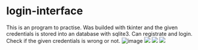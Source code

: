 # login-interface
This is an program to practise. Was builded with tkinter and the given credentials is stored into an database with sqlite3. Can registrate and login. Check if the given credentials is wrong or not.
![image](https://cdn.discordapp.com/attachments/697056555421532239/707941821237690459/Screenshot_from_2020-05-07_14-05-59.png)
![](https://cdn.discordapp.com/attachments/697056555421532239/707941840007069696/Screenshot_from_2020-05-07_14-06-11.png)
![](https://cdn.discordapp.com/attachments/697056555421532239/707941860596908142/Screenshot_from_2020-05-07_14-06-20.png)
![](https://cdn.discordapp.com/attachments/697056555421532239/707941874723323914/Screenshot_from_2020-05-07_14-06-50.png)
